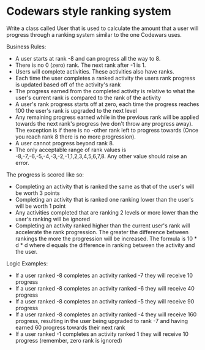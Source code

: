 # Codewars style ranking system
Write a class called User that is used to calculate the amount that a user will progress through a ranking system similar to the one Codewars uses.

Business Rules:
- A user starts at rank -8 and can progress all the way to 8.
- There is no 0 (zero) rank. The next rank after -1 is 1.
- Users will complete activities. These activities also have ranks.
- Each time the user completes a ranked activity the users rank progress is updated based off of the activity's rank
- The progress earned from the completed activity is relative to what the user's current rank is compared to the rank of the activity
- A user's rank progress starts off at zero, each time the progress reaches 100 the user's rank is upgraded to the next level
- Any remaining progress earned while in the previous rank will be applied towards the next rank's progress (we don't throw any progress away). The exception is if there is no -other rank left to progress towards (Once you reach rank 8 there is no more progression).
- A user cannot progress beyond rank 8.
- The only acceptable range of rank values is -8,-7,-6,-5,-4,-3,-2,-1,1,2,3,4,5,6,7,8. Any other value should raise an error.

The progress is scored like so:
- Completing an activity that is ranked the same as that of the user's will be worth 3 points
- Completing an activity that is ranked one ranking lower than the user's will be worth 1 point
- Any activities completed that are ranking 2 levels or more lower than the user's ranking will be ignored
- Completing an activity ranked higher than the current user's rank will accelerate the rank progression. The greater the difference between rankings the more the progression will be increased. The formula is 10 * d * d where d equals the difference in ranking between the activity and the user.

Logic Examples:
- If a user ranked -8 completes an activity ranked -7 they will receive 10 progress
- If a user ranked -8 completes an activity ranked -6 they will receive 40 progress
- If a user ranked -8 completes an activity ranked -5 they will receive 90 progress
- If a user ranked -8 completes an activity ranked -4 they will receive 160 progress, resulting in the user being upgraded to rank -7 and having earned 60 progress towards their next rank
- If a user ranked -1 completes an activity ranked 1 they will receive 10 progress (remember, zero rank is ignored)
